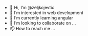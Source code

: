 - 👋 Hi, I’m @zeljkojevtic
- 👀 I’m interested in web development
- 🌱 I’m currently learning angular
- 💞️ I’m looking to collaborate on ...
- 📫 How to reach me ...

<!---
zeljkojevtic/zeljkojevtic is a ✨ special ✨ repository because its `README.md` (this file) appears on your GitHub profile.
You can click the Preview link to take a look at your changes.
--->
